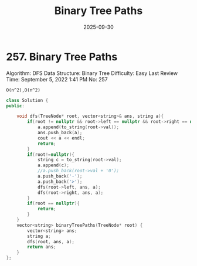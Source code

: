 ﻿---
layout: post
title: "Binary Tree Paths"
date: 2025-09-30
categories: leetcode
tags: [leetcode, algorithm]
---
# 257. Binary Tree Paths

Algorithm: DFS
Data Structure: Binary Tree
Difficulty: Easy
Last Review Time: September 5, 2022 1:41 PM
No: 257

`O(n^2),O(n^2)`

```cpp
class Solution {
public:

    void dfs(TreeNode* root, vector<string>& ans, string a){
        if(root != nullptr && root->left == nullptr && root->right == nullptr){
            a.append(to_string(root->val));
            ans.push_back(a);
            cout << a << endl;
            return;
        }
        if(root!=nullptr){
            string c = to_string(root->val);
            a.append(c);
            //a.push_back(root->val + '0');
            a.push_back('-');
            a.push_back('>');
            dfs(root->left, ans, a);
            dfs(root->right, ans, a);
        }
        if(root == nullptr){
            return;
        }
    }
    vector<string> binaryTreePaths(TreeNode* root) {
        vector<string> ans;
        string a;
        dfs(root, ans, a);
        return ans;
    }
};
```
